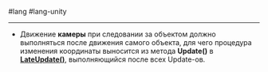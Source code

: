 #lang #lang-unity

---
- Движение **камеры** при следовании за объектом должно выполняться после движения самого объекта, для чего процедура изменения координаты выносится из метода **Update()** в  [**LateUpdate()**](2.%20Frameworks/C-sharp%20-%20Unity/2.%20ОБЪЕКТЫ%20И%20КОМПОНЕНТЫ/MonoBehaviour%20методы.md), выполняющийся после всех Update-ов.